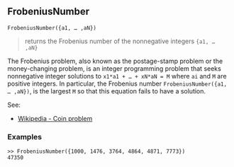 ## FrobeniusNumber

```
FrobeniusNumber({a1, … ,aN})
```

> returns the Frobenius number of the nonnegative integers `{a1, … ,aN}`

The Frobenius problem, also known as the postage-stamp problem or the money-changing problem, is an integer programming problem that seeks nonnegative integer solutions to `x1*a1 + … + xN*aN = M` where `ai` and `M` are positive integers.
In particular, the Frobenius number `FrobeniusNumber({a1, … ,aN})`, is the largest `M` so that this equation fails to have a solution.

See: 
* [Wikipedia - Coin problem](https://en.wikipedia.org/wiki/Coin_problem)

### Examples

```
>> FrobeniusNumber({1000, 1476, 3764, 4864, 4871, 7773})
47350
```